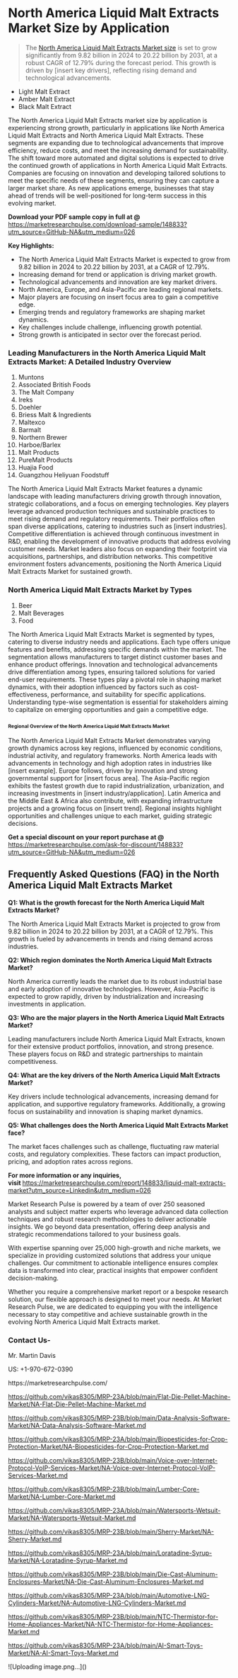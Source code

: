 
<h1>North America Liquid Malt Extracts Market&nbsp;Size by Application</h1><blockquote><p>The <a href="https://marketresearchpulse.com/download-sample/148833?utm_source=GitHub-NA&amp;utm_medium=026">North America Liquid Malt Extracts Market size</a> is set to grow significantly from 9.82 billion in 2024 to 20.22 billion by 2031, at a robust CAGR of 12.79% during the forecast period. This growth is driven by [insert key drivers], reflecting rising demand and technological advancements.</p></blockquote><ul><li>Light Malt Extract<li> Amber Malt Extract<li> Black Malt Extract</li></ul><p>The North America Liquid Malt Extracts market size by application is experiencing strong growth, particularly in applications like North America Liquid Malt Extracts and North America Liquid Malt Extracts. These segments are expanding due to technological advancements that improve efficiency, reduce costs, and meet the increasing demand for sustainability. The shift toward more automated and digital solutions is expected to drive the continued growth of applications in North America Liquid Malt Extracts. Companies are focusing on innovation and developing tailored solutions to meet the specific needs of these segments, ensuring they can capture a larger market share. As new applications emerge, businesses that stay ahead of trends will be well-positioned for long-term success in this evolving market.</p><p><strong>Download your PDF sample copy in full at @ </strong><a href="https://marketresearchpulse.com/download-sample/148833?utm_source=GitHub-NA&amp;utm_medium=026">https://marketresearchpulse.com/download-sample/148833?utm_source=GitHub-NA&amp;utm_medium=026</a></p><p><strong>Key Highlights: </strong></p><ul><li>The North America Liquid Malt Extracts Market is expected to grow from 9.82 billion in 2024 to 20.22 billion by 2031, at a CAGR of 12.79%.</li><li>Increasing demand for trend or application is driving market growth.</li><li>Technological advancements and innovation are key market drivers.</li><li>North America, Europe, and Asia-Pacific are leading regional markets.</li><li>Major players are focusing on insert focus area to gain a competitive edge.</li><li>Emerging trends and regulatory frameworks are shaping market dynamics.</li><li>Key challenges include challenge, influencing growth potential.</li><li>Strong growth is anticipated in sector over the forecast period.</li></ul><h3>Leading Manufacturers in the North America Liquid Malt Extracts Market: A Detailed Industry Overview</h3><ol><li>Muntons</li><li>Associated British Foods</li><li>The Malt Company</li><li>Ireks</li><li>Doehler</li><li>Briess Malt & Ingredients</li><li>Maltexco</li><li>Barmalt</li><li>Northern Brewer</li><li>Harboe/Barlex</li><li>Malt Products</li><li>PureMalt Products</li><li>Huajia Food</li><li>Guangzhou Heliyuan Foodstuff</li></ol><div class="flex max-w-full flex-col flex-grow"><div class="min-h-8 text-message flex w-full flex-col items-end gap-2 whitespace-normal break-words [.text-message+&amp;]:mt-5" dir="auto" data-message-author-role="assistant" data-message-id="fd8432e4-4910-450d-b182-61b7bfb0a01f" data-message-model-slug="gpt-4o"><div class="flex w-full flex-col gap-1 empty:hidden first:pt-[3px]"><div class="markdown prose w-full break-words dark:prose-invert light"><p>The North America Liquid Malt Extracts Market features a dynamic landscape with leading manufacturers driving growth through innovation, strategic collaborations, and a focus on emerging technologies. Key players leverage advanced production techniques and sustainable practices to meet rising demand and regulatory requirements. Their portfolios often span diverse applications, catering to industries such as [insert industries]. Competitive differentiation is achieved through continuous investment in R&amp;D, enabling the development of innovative products that address evolving customer needs. Market leaders also focus on expanding their footprint via acquisitions, partnerships, and distribution networks. This competitive environment fosters advancements, positioning the North America Liquid Malt Extracts Market for sustained growth.</p></div></div></div></div><h3>North America Liquid Malt Extracts Market by Types</h3><ol><li>Beer<li> Malt Beverages<li> Food</li></ol><div class="flex max-w-full flex-col flex-grow"><div class="min-h-8 text-message flex w-full flex-col items-end gap-2 whitespace-normal break-words [.text-message+&amp;]:mt-5" dir="auto" data-message-author-role="assistant" data-message-id="084470be-0bb7-4664-bddf-5156b4f41249" data-message-model-slug="gpt-4o-mini"><div class="flex w-full flex-col gap-1 empty:hidden first:pt-[3px]"><div class="markdown prose w-full break-words dark:prose-invert light"><p>The North America Liquid Malt Extracts Market is segmented by types, catering to diverse industry needs and applications. Each type offers unique features and benefits, addressing specific demands within the market. The segmentation allows manufacturers to target distinct customer bases and enhance product offerings. Innovation and technological advancements drive differentiation among types, ensuring tailored solutions for varied end-user requirements. These types play a pivotal role in shaping market dynamics, with their adoption influenced by factors such as cost-effectiveness, performance, and suitability for specific applications. Understanding type-wise segmentation is essential for stakeholders aiming to capitalize on emerging opportunities and gain a competitive edge.</p></div></div></div></div><h3><span style="font-size: 11px;">Regional Overview of the North America Liquid Malt Extracts Market</span></h3><div class="flex max-w-full flex-col flex-grow"><div class="min-h-8 text-message flex w-full flex-col items-end gap-2 whitespace-normal break-words [.text-message+&amp;]:mt-5" dir="auto" data-message-author-role="assistant" data-message-id="e9038762-ce64-4e30-91c9-9bd413514231" data-message-model-slug="gpt-4o-mini"><div class="flex w-full flex-col gap-1 empty:hidden first:pt-[3px]"><div class="markdown prose w-full break-words dark:prose-invert light"><p>The North America Liquid Malt Extracts Market demonstrates varying growth dynamics across key regions, influenced by economic conditions, industrial activity, and regulatory frameworks. North America leads with advancements in technology and high adoption rates in industries like [insert example]. Europe follows, driven by innovation and strong governmental support for [insert focus area]. The Asia-Pacific region exhibits the fastest growth due to rapid industrialization, urbanization, and increasing investments in [insert industry/application]. Latin America and the Middle East &amp; Africa also contribute, with expanding infrastructure projects and a growing focus on [insert trend]. Regional insights highlight opportunities and challenges unique to each market, guiding strategic decisions.</p></div></div></div></div><p><strong>Get a special discount on your report purchase at @ </strong><a href="https://marketresearchpulse.com/ask-for-discount/148833?utm_source=GitHub-NA&amp;utm_medium=026">https://marketresearchpulse.com/ask-for-discount/148833?utm_source=GitHub-NA&amp;utm_medium=026</a></p><h2>Frequently Asked Questions (FAQ) in the North America Liquid Malt Extracts Market</h2><p><strong>Q1: What is the growth forecast for the North America Liquid Malt Extracts Market?</strong></p><p>The North America Liquid Malt Extracts Market is projected to grow from 9.82 billion in 2024 to 20.22 billion by 2031, at a CAGR of 12.79%. This growth is fueled by advancements in trends and rising demand across industries.</p><p><strong>Q2: Which region dominates the North America Liquid Malt Extracts Market?</strong></p><p>North America currently leads the market due to its robust industrial base and early adoption of innovative technologies. However, Asia-Pacific is expected to grow rapidly, driven by industrialization and increasing investments in application.</p><p><strong>Q3: Who are the major players in the North America Liquid Malt Extracts Market?</strong></p><p>Leading manufacturers include North America Liquid Malt Extracts, known for their extensive product portfolios, innovation, and strong presence. These players focus on R&amp;D and strategic partnerships to maintain competitiveness.</p><p><strong>Q4: What are the key drivers of the North America Liquid Malt Extracts Market?</strong></p><p>Key drivers include technological advancements, increasing demand for application, and supportive regulatory frameworks. Additionally, a growing focus on sustainability and innovation is shaping market dynamics.</p><p><strong>Q5: What challenges does the North America Liquid Malt Extracts Market face?</strong></p><p>The market faces challenges such as challenge, fluctuating raw material costs, and regulatory complexities. These factors can impact production, pricing, and adoption rates across regions.</p><p><strong>For more information or any inquiries, visit&nbsp;</strong><a href="https://marketresearchpulse.com/report/148833/liquid-malt-extracts-market?utm_source=Linkedin&utm_medium=026">https://marketresearchpulse.com/report/148833/liquid-malt-extracts-market?utm_source=Linkedin&utm_medium=026</a></p><p>Market Research Pulse is powered by a team of over 250 seasoned analysts and subject matter experts who leverage advanced data collection techniques and robust research methodologies to deliver actionable insights. We go beyond data presentation, offering deep analysis and strategic recommendations tailored to your business goals.</p><p>With expertise spanning over 25,000 high-growth and niche markets, we specialize in providing customized solutions that address your unique challenges. Our commitment to actionable intelligence ensures complex data is transformed into clear, practical insights that empower confident decision-making.</p><p>Whether you require a comprehensive market report or a bespoke research solution, our flexible approach is designed to meet your needs. At Market Research Pulse, we are dedicated to equipping you with the intelligence necessary to stay competitive and achieve sustainable growth in the evolving North America Liquid Malt Extracts market.</p><h3><strong>Contact Us-</strong></h3><p>Mr. Martin Davis</p><p>US: +1-970-672-0390</p><p>https://marketresearchpulse.com/</p><p><a href="https://github.com/vikas8305/MRP-23A/blob/main/Flat-Die-Pellet-Machine-Market/NA-Flat-Die-Pellet-Machine-Market.md">https://github.com/vikas8305/MRP-23A/blob/main/Flat-Die-Pellet-Machine-Market/NA-Flat-Die-Pellet-Machine-Market.md</a></p><p><a href="https://github.com/vikas8305/MRP-23B/blob/main/Data-Analysis-Software-Market/NA-Data-Analysis-Software-Market.md">https://github.com/vikas8305/MRP-23B/blob/main/Data-Analysis-Software-Market/NA-Data-Analysis-Software-Market.md</a></p><p><a href="https://github.com/vikas8305/MRP-23A/blob/main/Biopesticides-for-Crop-Protection-Market/NA-Biopesticides-for-Crop-Protection-Market.md">https://github.com/vikas8305/MRP-23A/blob/main/Biopesticides-for-Crop-Protection-Market/NA-Biopesticides-for-Crop-Protection-Market.md</a></p><p><a href="https://github.com/vikas8305/MRP-23B/blob/main/Voice-over-Internet-Protocol-VoIP-Services-Market/NA-Voice-over-Internet-Protocol-VoIP-Services-Market.md">https://github.com/vikas8305/MRP-23B/blob/main/Voice-over-Internet-Protocol-VoIP-Services-Market/NA-Voice-over-Internet-Protocol-VoIP-Services-Market.md</a></p><p><a href="https://github.com/vikas8305/MRP-23B/blob/main/Lumber-Core-Market/NA-Lumber-Core-Market.md">https://github.com/vikas8305/MRP-23B/blob/main/Lumber-Core-Market/NA-Lumber-Core-Market.md</a></p><p><a href="https://github.com/vikas8305/MRP-23A/blob/main/Watersports-Wetsuit-Market/NA-Watersports-Wetsuit-Market.md">https://github.com/vikas8305/MRP-23A/blob/main/Watersports-Wetsuit-Market/NA-Watersports-Wetsuit-Market.md</a></p><p><a href="https://github.com/vikas8305/MRP-23B/blob/main/Sherry-Market/NA-Sherry-Market.md">https://github.com/vikas8305/MRP-23B/blob/main/Sherry-Market/NA-Sherry-Market.md</a></p><p><a href="https://github.com/vikas8305/MRP-23A/blob/main/Loratadine-Syrup-Market/NA-Loratadine-Syrup-Market.md">https://github.com/vikas8305/MRP-23A/blob/main/Loratadine-Syrup-Market/NA-Loratadine-Syrup-Market.md</a></p><p><a href="https://github.com/vikas8305/MRP-23B/blob/main/Die-Cast-Aluminum-Enclosures-Market/NA-Die-Cast-Aluminum-Enclosures-Market.md">https://github.com/vikas8305/MRP-23B/blob/main/Die-Cast-Aluminum-Enclosures-Market/NA-Die-Cast-Aluminum-Enclosures-Market.md</a></p><p><a href="https://github.com/vikas8305/MRP-23A/blob/main/Automotive-LNG-Cylinders-Market/NA-Automotive-LNG-Cylinders-Market.md">https://github.com/vikas8305/MRP-23A/blob/main/Automotive-LNG-Cylinders-Market/NA-Automotive-LNG-Cylinders-Market.md</a></p><p><a href="https://github.com/vikas8305/MRP-23B/blob/main/NTC-Thermistor-for-Home-Appliances-Market/NA-NTC-Thermistor-for-Home-Appliances-Market.md">https://github.com/vikas8305/MRP-23B/blob/main/NTC-Thermistor-for-Home-Appliances-Market/NA-NTC-Thermistor-for-Home-Appliances-Market.md</a></p><p><a href="https://github.com/vikas8305/MRP-23A/blob/main/AI-Smart-Toys-Market/NA-AI-Smart-Toys-Market.md">https://github.com/vikas8305/MRP-23A/blob/main/AI-Smart-Toys-Market/NA-AI-Smart-Toys-Market.md</a></p>
![Uploading image.png…]()
